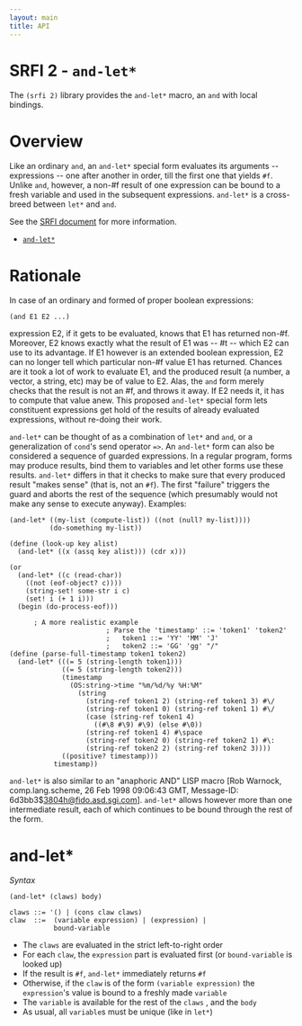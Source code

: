 ```yaml
---
layout: main
title: API
---
```


# SRFI 2 - `and-let*`

The `(srfi 2)` library provides the `and-let*` macro, an `and` with local bindings. 

# Overview

Like an ordinary `and`, an `and-let*` special form evaluates its arguments -- expressions -- one after another in order, till the first one that yields `#f`. Unlike `and`, however, a non-#f result of one expression can be bound to a fresh variable and used in the subsequent expressions. `and-let*` is a cross-breed between `let*` and `and`.

See the [SRFI document](http://srfi.schemers.org/srfi-2/srfi-2.html) for more information.

- [`and-let*`](#and-let)

# Rationale

In case of an ordinary and formed of proper boolean expressions:

    (and E1 E2 ...)

expression E2, if it gets to be evaluated, knows that E1 has returned non-#f. Moreover, E2 knows exactly what the result of E1 was -- #t -- which E2 can use to its advantage. If E1 however is an extended boolean expression, E2 can no longer tell which particular non-#f value E1 has returned. Chances are it took a lot of work to evaluate E1, and the produced result (a number, a vector, a string, etc) may be of value to E2. Alas, the `and` form merely checks that the result is not an #f, and throws it away. If E2 needs it, it has to compute that value anew. This proposed `and-let*` special form lets constituent expressions get hold of the results of already evaluated expressions, without re-doing their work.

`and-let*` can be thought of as a combination of `let*` and `and`, or a generalization of `cond`'s send operator `=>`. An `and-let*` form can also be considered a sequence of guarded expressions. In a regular program, forms may produce results, bind them to variables and let other forms use these results. `and-let*` differs in that it checks to make sure that every produced result "makes sense" (that is, not an `#f`). The first "failure" triggers the guard and aborts the rest of the sequence (which presumably would not make any sense to execute anyway). Examples:

    (and-let* ((my-list (compute-list)) ((not (null? my-list))))
              (do-something my-list))
    
    (define (look-up key alist)
      (and-let* ((x (assq key alist))) (cdr x)))
    
    (or
      (and-let* ((c (read-char))
        ((not (eof-object? c))))
        (string-set! some-str i c)  
        (set! i (+ 1 i)))
      (begin (do-process-eof)))
    
          ; A more realistic example
                            ; Parse the 'timestamp' ::= 'token1' 'token2'
                            ;   token1 ::= 'YY' 'MM' 'J'
                            ;   token2 ::= 'GG' 'gg' "/"
    (define (parse-full-timestamp token1 token2)
      (and-let* (((= 5 (string-length token1)))
                 ((= 5 (string-length token2)))
                 (timestamp
                   (OS:string->time "%m/%d/%y %H:%M"
                     (string
                       (string-ref token1 2) (string-ref token1 3) #\/
                       (string-ref token1 0) (string-ref token1 1) #\/
                       (case (string-ref token1 4)
                         ((#\8 #\9) #\9) (else #\0))
                       (string-ref token1 4) #\space
                       (string-ref token2 0) (string-ref token2 1) #\:
                       (string-ref token2 2) (string-ref token2 3))))
                 ((positive? timestamp)))
               timestamp))

`and-let*` is also similar to an "anaphoric AND" LISP macro [Rob Warnock, comp.lang.scheme, 26 Feb 1998 09:06:43 GMT, Message-ID: 6d3bb3$3804h@fido.asd.sgi.com]. `and-let*` allows however more than one intermediate result, each of which continues to be bound through the rest of the form.

# and-let*

*Syntax*

    (and-let* (claws) body)

    claws ::= '() | (cons claw claws)
    claw  ::=  (variable expression) | (expression) |
               bound-variable

- The `claws` are evaluated in the strict left-to-right order
- For each `claw`, the `expression` part is evaluated first (or `bound-variable` is looked up)
- If the result is `#f`, `and-let*` immediately returns `#f`
- Otherwise, if the `claw` is of the form `(variable expression)` the `expression`'s value is bound to a freshly made `variable`
- The `variable` is available for the rest of the `claws` , and the `body`
- As usual, all `variable`s must be unique (like in `let*`)

